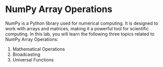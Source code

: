 # NumPy Array Operations

NumPy is a Python library used for numerical computing. It is designed to work with arrays and matrices, making it a powerful tool for scientific computing. In this lab, you will learn the following three topics related to NumPy Array Operations:

1. Mathematical Operations
2. Broadcasting
3. Universal Functions
